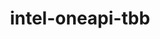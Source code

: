 ---
title: "intel-oneapi-tbb"
layout: cache
categories: [package, develop-2024-03-24]
meta: {"versions": ["2021.11.0"], "compilers": ["oneapi@=2023.2.0", "oneapi@=2024.0.0"], "oss": ["amzn2", "ubuntu22.04"], "platforms": ["linux"], "targets": ["x86_64_v3", "x86_64_v4"], "stacks": ["aws-pcluster-x86_64_v4", "e4s-oneapi", "root"], "num_specs": 3, "num_specs_by_stack": {"root": 3, "aws-pcluster-x86_64_v4": 2, "e4s-oneapi": 1}}
spec_details: [{"hash": "e3njnxetihzv3v2evzhd37ceg4zyotqy", "compiler": "oneapi@=2023.2.0", "versions": ["2021.11.0"], "os": "amzn2", "platform": "linux", "target": "x86_64_v3", "variants": ["build_system=generic", "+envmods"], "stacks": ["root", "aws-pcluster-x86_64_v4"], "size": "-", "tarball": "https://binaries.spack.io/releases/develop-2024-03-24/build_cache/linux-amzn2-x86_64_v3/oneapi-2023.2.0/intel-oneapi-tbb-2021.11.0/linux-amzn2-x86_64_v3-oneapi-2023.2.0-intel-oneapi-tbb-2021.11.0-e3njnxetihzv3v2evzhd37ceg4zyotqy.spack"}, {"hash": "d76l7sbfux2l7yknfqnwd2cdamlsrn2g", "compiler": "oneapi@=2023.2.0", "versions": ["2021.11.0"], "os": "amzn2", "platform": "linux", "target": "x86_64_v4", "variants": ["build_system=generic", "+envmods"], "stacks": ["root", "aws-pcluster-x86_64_v4"], "size": "-", "tarball": "https://binaries.spack.io/releases/develop-2024-03-24/build_cache/linux-amzn2-x86_64_v4/oneapi-2023.2.0/intel-oneapi-tbb-2021.11.0/linux-amzn2-x86_64_v4-oneapi-2023.2.0-intel-oneapi-tbb-2021.11.0-d76l7sbfux2l7yknfqnwd2cdamlsrn2g.spack"}, {"hash": "bqbmyvq5ajni4qrm2dnwui7nt37eb5lt", "compiler": "oneapi@=2024.0.0", "versions": ["2021.11.0"], "os": "ubuntu22.04", "platform": "linux", "target": "x86_64_v3", "variants": ["build_system=generic", "+envmods"], "stacks": ["root", "e4s-oneapi"], "size": "-", "tarball": "https://binaries.spack.io/releases/develop-2024-03-24/build_cache/linux-ubuntu22.04-x86_64_v3/oneapi-2024.0.0/intel-oneapi-tbb-2021.11.0/linux-ubuntu22.04-x86_64_v3-oneapi-2024.0.0-intel-oneapi-tbb-2021.11.0-bqbmyvq5ajni4qrm2dnwui7nt37eb5lt.spack"}]
---